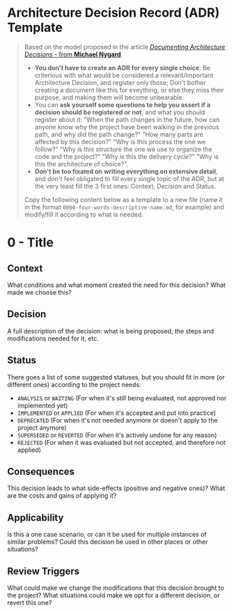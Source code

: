 Architecture Decision Record (ADR) Template
===========================================
> Based on the model proposed in the article [*Documenting Architecture Decisions* - from **Michael Nygard**](https://cognitect.com/blog/2011/11/15/documenting-architecture-decisions).
>
> - **You don't have to create an ADR for every single choice**: Be criterious with what would be considered a relevant/important Architecture Decision, and register only those; Don't bother creating a document like this for eveything, or else they miss their purpose, and making them will become unbearable.
> - You can **ask yourself some questions to help you assert if a decision should be registered or not**, and what you should register about it: "When the path changes in the future, how can anyone know why the project have been walking in the previous path, and why did the path change?" "How many parts are affected by this decision?" "Why is this process the one we follow?" "Why is this structure the one we use to organize the code and the project?" "Why is this the delivery cycle?" "Why is this the architecture of choice?".
> - **Don't be too fixated on writing everything on extensive detail**, and don't feel obligated to fill every single topic of the ADR, but at the very least fill the 3 first ones: Context, Decision and Status.
>
> Copy the following content below as a template to a new file (name it in the format `0000-four-words-descriptive-name.md`, for example) and modify/fill it according to what is needed.

0 - Title
=========

## Context
What conditions and what moment created the need for this decision? What made we choose this?

## Decision
A full description of the decision: what is being proposed, the steps and modifications needed for it, etc.

## Status
There goes a list of some suggested statuses, but you should fit in more (or different ones) according to the project needs:
* `ANALYSIS` or `WAITING` (For when it's still being evaluated, not approved nor implemented yet)
* `IMPLEMENTED` or `APPLIED` (For when it's accepted and put into practice)
* `DEPRECATED` (For when it's not needed anymore or doesn't apply to the project anymore)
* `SUPERSEDED` or `REVERTED` (For when it's actively undone for any reason)
* `REJECTED` (For when it was evaluated but not accepted, and therefore not applied)

## Consequences
This decision leads to what side-effects (positive and negative ones)? What are the costs and gains of applying it?

## Applicability
Is this a one case scenario, or can it be used for multiple instances of similar problems? Could this decision be used in other places or other situations?

## Review Triggers
What could make we change the modifications that this decision brought to the project? What situations could make we opt for a different decision, or revert this one?
